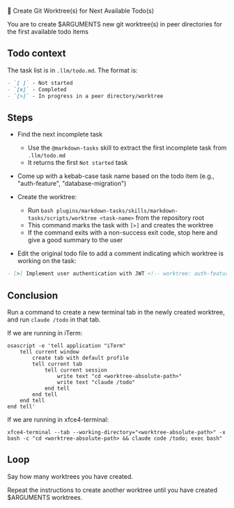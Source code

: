 🌳 Create Git Worktree(s) for Next Available Todo(s)

You are to create $ARGUMENTS new git worktree(s) in peer directories for the first available todo items

## Todo context
The task list is in `.llm/todo.md`. The format is:

```markdown
- `[ ]` - Not started
- `[x]` - Completed
- `[>]` - In progress in a peer directory/worktree
```

## Steps

- Find the next incomplete task
  - Use the `@markdown-tasks` skill to extract the first incomplete task from `.llm/todo.md`
  - It returns the first `Not started` task

- Come up with a kebab-case task name based on the todo item (e.g., "auth-feature", "database-migration")

- Create the worktree:
  - Run `bash plugins/markdown-tasks/skills/markdown-tasks/scripts/worktree <task-name>` from the repository root
  - This command marks the task with `[>]` and creates the worktree
  - If the command exits with a non-success exit code, stop here and give a good summary to the user

- Edit the original todo file to add a comment indicating which worktree is working on the task:
```markdown
- [>] Implement user authentication with JWT <!-- worktree: auth-feature -->
```

## Conclusion

Run a command to create a new terminal tab in the newly created worktree, and run `claude /todo` in that tab.

If we are running in iTerm:

```console
osascript -e 'tell application "iTerm"
    tell current window
        create tab with default profile
        tell current tab
            tell current session
                write text "cd <worktree-absolute-path>"
                write text "claude /todo"
            end tell
        end tell
    end tell
end tell'
```

If we are running in xfce4-terminal:

```console
xfce4-terminal --tab --working-directory="<worktree-absolute-path>" -x bash -c "cd <worktree-absolute-path> && claude code /todo; exec bash"
```

## Loop

Say how many worktrees you have created.

Repeat the instructions to create another worktree until you have created $ARGUMENTS worktrees.


